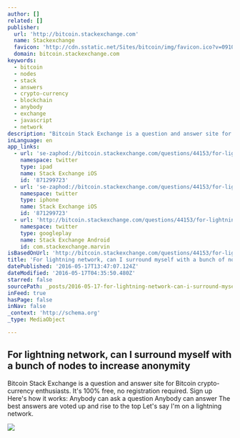 ```yaml
---
author: []
related: []
publisher:
  url: 'http://bitcoin.stackexchange.com'
  name: Stackexchange
  favicon: 'http://cdn.sstatic.net/Sites/bitcoin/img/favicon.ico?v=0910168c5c65'
  domain: bitcoin.stackexchange.com
keywords:
  - bitcoin
  - nodes
  - stack
  - answers
  - crypto-currency
  - blockchain
  - anybody
  - exchange
  - javascript
  - network
description: "Bitcoin Stack Exchange is a question and answer site for Bitcoin crypto-currency enthusiasts. It's 100% free, no registration required. Sign up Here's how it works: Anybody can ask a question Anybody can answer The best answers are voted up and rise to the top Let's say I'm on a lightning network."
inLanguage: en
app_links:
  - url: 'se-zaphod://bitcoin.stackexchange.com/questions/44153/for-lightning-network-can-i-surround-myself-with-a-bunch-of-nodes-to-increase-a'
    namespace: twitter
    type: ipad
    name: Stack Exchange iOS
    id: '871299723'
  - url: 'se-zaphod://bitcoin.stackexchange.com/questions/44153/for-lightning-network-can-i-surround-myself-with-a-bunch-of-nodes-to-increase-a'
    namespace: twitter
    type: iphone
    name: Stack Exchange iOS
    id: '871299723'
  - url: 'http://bitcoin.stackexchange.com/questions/44153/for-lightning-network-can-i-surround-myself-with-a-bunch-of-nodes-to-increase-a'
    namespace: twitter
    type: googleplay
    name: Stack Exchange Android
    id: com.stackexchange.marvin
isBasedOnUrl: 'http://bitcoin.stackexchange.com/questions/44153/for-lightning-network-can-i-surround-myself-with-a-bunch-of-nodes-to-increase-a'
title: 'For lightning network, can I surround myself with a bunch of nodes to increase anonymity'
datePublished: '2016-05-17T13:47:07.124Z'
dateModified: '2016-05-17T04:35:50.480Z'
starred: false
sourcePath: _posts/2016-05-17-for-lightning-network-can-i-surround-myself-with-a-bunch-of.md
inFeed: true
hasPage: false
inNav: false
_context: 'http://schema.org'
_type: MediaObject

---
```

<article style=""><h1>For lightning network, can I surround myself with a bunch of nodes to increase anonymity</h1><p>Bitcoin Stack Exchange is a question and answer site for Bitcoin crypto-currency enthusiasts. It's 100% free, no registration required. Sign up Here's how it works: Anybody can ask a question Anybody can answer The best answers are voted up and rise to the top Let's say I'm on a lightning network.</p><img src="http://cdn.sstatic.net/Sites/bitcoin/img/apple-touch-icon.png?v=a43e5a337e6b&amp;a" /></article>